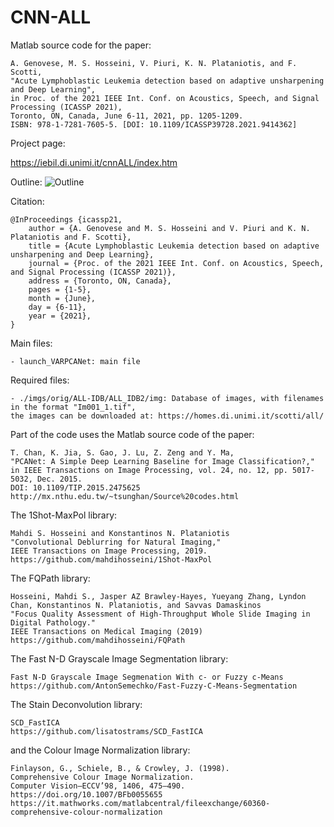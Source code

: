 # CNN-ALL

Matlab source code for the paper:

	A. Genovese, M. S. Hosseini, V. Piuri, K. N. Plataniotis, and F. Scotti, 
	"Acute Lymphoblastic Leukemia detection based on adaptive unsharpening and Deep Learning", 
	in Proc. of the 2021 IEEE Int. Conf. on Acoustics, Speech, and Signal Processing (ICASSP 2021), 
	Toronto, ON, Canada, June 6-11, 2021, pp. 1205-1209. 
	ISBN: 978-1-7281-7605-5. [DOI: 10.1109/ICASSP39728.2021.9414362]
	
Project page:

https://iebil.di.unimi.it/cnnALL/index.htm
    
Outline:
![Outline](https://iebil.di.unimi.it/cnnALL/imgs/outline_icassp21.jpg "Outline")

Citation:

	@InProceedings {icassp21,
        author = {A. Genovese and M. S. Hosseini and V. Piuri and K. N. Plataniotis and F. Scotti},
        title = {Acute Lymphoblastic Leukemia detection based on adaptive unsharpening and Deep Learning},
        journal = {Proc. of the 2021 IEEE Int. Conf. on Acoustics, Speech, and Signal Processing (ICASSP 2021)},
        address = {Toronto, ON, Canada},
        pages = {1-5},
        month = {June},
        day = {6-11},
        year = {2021},
    }

Main files:

	- launch_VARPCANet: main file

Required files:

	- ./imgs/orig/ALL-IDB/ALL_IDB2/img: Database of images, with filenames in the format "Im001_1.tif", 
    the images can be downloaded at: https://homes.di.unimi.it/scotti/all/

Part of the code uses the Matlab source code of the paper:

	T. Chan, K. Jia, S. Gao, J. Lu, Z. Zeng and Y. Ma, 
	"PCANet: A Simple Deep Learning Baseline for Image Classification?," 
	in IEEE Transactions on Image Processing, vol. 24, no. 12, pp. 5017-5032, Dec. 2015.
	DOI: 10.1109/TIP.2015.2475625
	http://mx.nthu.edu.tw/~tsunghan/Source%20codes.html

The 1Shot-MaxPol library:

	Mahdi S. Hosseini and Konstantinos N. Plataniotis 
	"Convolutional Deblurring for Natural Imaging," 
	IEEE Transactions on Image Processing, 2019.
	https://github.com/mahdihosseini/1Shot-MaxPol
	
The FQPath library:

	Hosseini, Mahdi S., Jasper AZ Brawley-Hayes, Yueyang Zhang, Lyndon Chan, Konstantinos N. Plataniotis, and Savvas Damaskinos
	"Focus Quality Assessment of High-Throughput Whole Slide Imaging in Digital Pathology." 
	IEEE Transactions on Medical Imaging (2019)
	https://github.com/mahdihosseini/FQPath
	
The Fast N-D Grayscale Image Segmentation library:

	Fast N-D Grayscale Image Segmenation With c- or Fuzzy c-Means
	https://github.com/AntonSemechko/Fast-Fuzzy-C-Means-Segmentation
	
The Stain Deconvolution library:

	SCD_FastICA
	https://github.com/lisatostrams/SCD_FastICA
	
and the Colour Image Normalization library:

	Finlayson, G., Schiele, B., & Crowley, J. (1998). 
	Comprehensive Colour Image Normalization. 
	Computer Vision—ECCV’98, 1406, 475–490. 
	https://doi.org/10.1007/BFb0055655
	https://it.mathworks.com/matlabcentral/fileexchange/60360-comprehensive-colour-normalization
	





